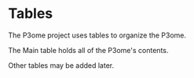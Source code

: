# Tables

The P3ome project uses tables to organize the P3ome. 

The Main table holds all of the P3ome's contents.

Other tables may be added later.
